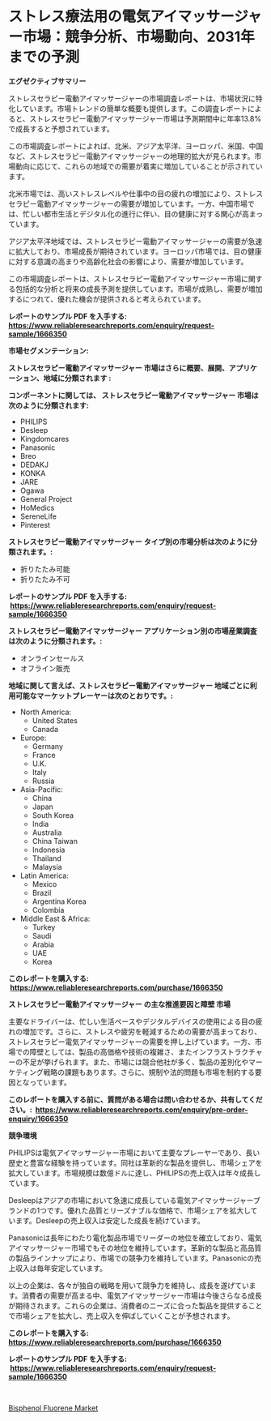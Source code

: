 <p><h1>ストレス療法用の電気アイマッサージャー市場：競争分析、市場動向、2031年までの予測</h1></p><p><strong>エグゼクティブサマリー</strong></p>
<p><p>ストレスセラピー電動アイマッサージャーの市場調査レポートは、市場状況に特化しています。市場トレンドの簡単な概要も提供します。この調査レポートによると、ストレスセラピー電動アイマッサージャー市場は予測期間中に年率13.8%で成長すると予想されています。</p><p>この市場調査レポートによれば、北米、アジア太平洋、ヨーロッパ、米国、中国など、ストレスセラピー電動アイマッサージャーの地理的拡大が見られます。市場動向に応じて、これらの地域での需要が着実に増加していることが示されています。</p><p>北米市場では、高いストレスレベルや仕事中の目の疲れの増加により、ストレスセラピー電動アイマッサージャーの需要が増加しています。一方、中国市場では、忙しい都市生活とデジタル化の進行に伴い、目の健康に対する関心が高まっています。</p><p>アジア太平洋地域では、ストレスセラピー電動アイマッサージャーの需要が急速に拡大しており、市場成長が期待されています。ヨーロッパ市場では、目の健康に対する意識の高まりや高齢化社会の影響により、需要が増加しています。</p><p>この市場調査レポートは、ストレスセラピー電動アイマッサージャー市場に関する包括的な分析と将来の成長予測を提供しています。市場が成熟し、需要が増加するにつれて、優れた機会が提供されると考えられています。</p></p>
<p><strong>レポートのサンプル PDF を入手する: <a href="https://www.reliableresearchreports.com/enquiry/request-sample/1666350">https://www.reliableresearchreports.com/enquiry/request-sample/1666350</a></strong></p>
<p><strong>市場セグメンテーション:</strong></p>
<p><strong> ストレスセラピー電動アイマッサージャー 市場はさらに概要、展開、アプリケーション、地域に分類されます :</strong></p>
<p><strong>コンポーネントに関しては、 ストレスセラピー電動アイマッサージャー 市場は次のように分類されます: &nbsp;</strong></p>
<p><ul><li>PHILIPS</li><li>Desleep</li><li>Kingdomcares</li><li>Panasonic</li><li>Breo</li><li>DEDAKJ</li><li>KONKA</li><li>JARE</li><li>Ogawa</li><li>General Project</li><li>HoMedics</li><li>SereneLife</li><li>Pinterest</li></ul></p>
<p><strong> ストレスセラピー電動アイマッサージャー タイプ別の市場分析は次のように分類されます。:</strong></p>
<p><ul><li>折りたたみ可能</li><li>折りたたみ不可</li></ul></p>
<p><strong>レポートのサンプル PDF を入手する: &nbsp;<a href="https://www.reliableresearchreports.com/enquiry/request-sample/1666350">https://www.reliableresearchreports.com/enquiry/request-sample/1666350</a></strong></p>
<p><strong> ストレスセラピー電動アイマッサージャー アプリケーション別の市場産業調査は次のように分類されます。:</strong></p>
<p><ul><li>オンラインセールス</li><li>オフライン販売</li></ul></p>
<p><strong>地域に関して言えば、ストレスセラピー電動アイマッサージャー 地域ごとに利用可能なマーケットプレーヤーは次のとおりです。:</strong></p>
<p><ul>
    <li>
        North America:
        <ul>
            <li>United States</li>
            <li>Canada</li>
        </ul>
    </li>
    <li>
        Europe:
        <ul>
            <li>Germany</li>
            <li>France</li>
            <li>U.K.</li>
            <li>Italy</li>
            <li>Russia</li>
        </ul>
    </li>
    <li>
        Asia-Pacific:
        <ul>
            <li>China</li>
            <li>Japan</li>
            <li>South Korea</li>
            <li>India</li>
            <li>Australia</li>
            <li>China Taiwan</li>
            <li>Indonesia</li>
            <li>Thailand</li>
            <li>Malaysia</li>
        </ul>
    </li>
    <li>
        Latin America:
        <ul>
            <li>Mexico</li>
            <li>Brazil</li>
            <li>Argentina Korea</li>
            <li>Colombia</li>
        </ul>
    </li>
    <li>
        Middle East & Africa:
        <ul>
            <li>Turkey</li>
            <li>Saudi</li>
            <li>Arabia</li>
            <li>UAE</li>
            <li>Korea</li>
        </ul>
    </li>
    </ul></p>
<p><strong>このレポートを購入する: &nbsp;<a href="https://www.reliableresearchreports.com/purchase/1666350">https://www.reliableresearchreports.com/purchase/1666350</a></strong></p>
<p><strong>ストレスセラピー電動アイマッサージャー の主な推進要因と障壁 市場</strong></p>
<p><p>主要なドライバーは、忙しい生活ペースやデジタルデバイスの使用による目の疲れの増加です。さらに、ストレスや疲労を軽減するための需要が高まっており、ストレスセラピー電気アイマッサージャーの需要を押し上げています。一方、市場での障壁としては、製品の高価格や技術の複雑さ、またインフラストラクチャーの不足が挙げられます。また、市場には競合他社が多く、製品の差別化やマーケティング戦略の課題もあります。さらに、規制や法的問題も市場を制約する要因となっています。</p></p>
<p><strong>このレポートを購入する前に、質問がある場合は問い合わせるか、共有してください。:&nbsp; <a href="https://www.reliableresearchreports.com/enquiry/pre-order-enquiry/1666350">https://www.reliableresearchreports.com/enquiry/pre-order-enquiry/1666350</a></strong></p>
<p><strong>競争環境</strong></p>
<p><p>PHILIPSは電気アイマッサージャー市場において主要なプレーヤーであり、長い歴史と豊富な経験を持っています。同社は革新的な製品を提供し、市場シェアを拡大しています。市場規模は数億ドルに達し、PHILIPSの売上収入は年々成長しています。</p><p>Desleepはアジアの市場において急速に成長している電気アイマッサージャーブランドの1つです。優れた品質とリーズナブルな価格で、市場シェアを拡大しています。Desleepの売上収入は安定した成長を続けています。</p><p>Panasonicは長年にわたり電化製品市場でリーダーの地位を確立しており、電気アイマッサージャー市場でもその地位を維持しています。革新的な製品と高品質の製品ラインナップにより、市場での競争力を維持しています。Panasonicの売上収入は毎年安定しています。</p><p>以上の企業は、各々が独自の戦略を用いて競争力を維持し、成長を遂げています。消費者の需要が高まる中、電気アイマッサージャー市場は今後さらなる成長が期待されます。これらの企業は、消費者のニーズに合った製品を提供することで市場シェアを拡大し、売上収入を伸ばしていくことが予想されます。</p></p>
<p><strong>このレポートを購入する: &nbsp; <a href="https://www.reliableresearchreports.com/purchase/1666350">https://www.reliableresearchreports.com/purchase/1666350</a></strong></p>
<p><strong>レポートのサンプル PDF を入手する: &nbsp;<a href="https://www.reliableresearchreports.com/enquiry/request-sample/1666350">https://www.reliableresearchreports.com/enquiry/request-sample/1666350</a></strong><strong></strong></p>
<p>&nbsp;</p>
<p><p><a href="https://eight-handstand-8fb.notion.site/Bisphenol-Fluorene-Market-Research-Report-Unlocks-Analysis-on-the-Market-Financial-Status-Market-Si-311411c95fb94d5d88f8918328b0a68a">Bisphenol Fluorene Market</a></p></p>